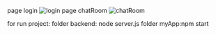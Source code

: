 page login
![login](https://user-images.githubusercontent.com/50543112/205485191-0fe1c113-77eb-43ec-822e-9111f18c5788.png)
page chatRoom
![chatRoom](https://user-images.githubusercontent.com/50543112/205485197-bb50dedb-5ffb-4c45-94d1-ac4b9194cfc7.png)

for run project:
folder backend: node server.js
folder myApp:npm start
